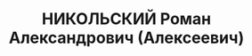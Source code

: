 ---
title: НИКОЛЬСКИЙ Роман Александрович (Алексеевич)
description: "Род. в 1901, г. Москва, русский, обр.: неоконченное высшее, искл. из\
  \ ВКП(б) в декабре 1935 как троцкист. Проживал: г. Красноярск. В 1920-1926 в РККА,\
  \ инструктор политотдела дивизии. Работал плановиком-экономистом Рудо-дражного управления\
  \ треста \"Енисейзолото\" в Северо-Енисейске. экономист в транспортном управлении\
  \ \"Красмашвагонстроя\". \n  Арестован 27.08.1936. Обв. по ст. 58-7, 58-8, 58-11\
  \ УК РСФСР. Приговор: ВК ВС СССР, 18.04.1937 – ВМН. Расстрелян 18.04.1937, в г.\
  \ Красноярске. \n  Реабилитирован ВК ВС СССР 30.07.1957"
---
